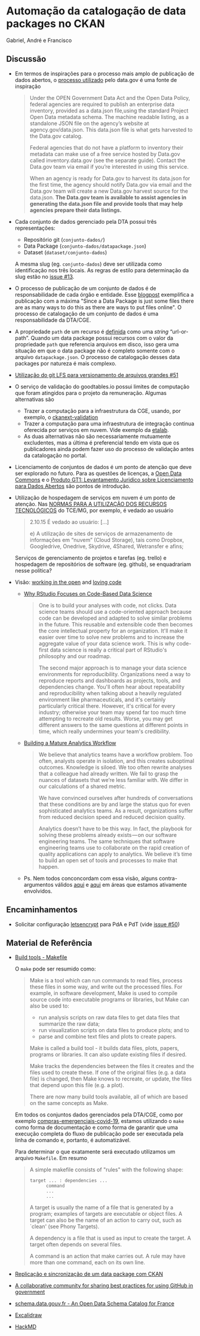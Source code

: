 # Automação da catalogação de data packages no CKAN

Gabriel, André e Francisco

## Discussão

- Em termos de inspirações para o processo mais amplo de publicação de dados abertos, o [processo utilizado](https://resources.data.gov/resources/data-gov-open-data-howto/) pelo data.gov é uma fonte de inspiração

    > Under the OPEN Government Data Act and the Open Data Policy, federal agencies are required to publish an enterprise data inventory, provided as a data.json file,using the standard Project Open Data metadata schema. The machine readable listing, as a standalone JSON file on the agency’s website at agency.gov/data.json. This data.json file is what gets harvested to the Data.gov catalog.
    > 
    > Federal agencies that do not have a platform to inventory their metadata can make use of a free service hosted by Data.gov called inventory.data.gov (see the separate guide). Contact the Data.gov team via email if you’re interested in using this service.
    > 
    > When an agency is ready for Data.gov to harvest its data.json for the first time, the agency should notify Data.gov via email and the Data.gov team will create a new Data.gov harvest source for the data.json. __The Data.gov team is available to assist agencies in generating the data.json file and provide tools that may help agencies prepare their data listings.__

- Cada conjunto de dados gerenciado pela DTA possui três representações:
    - Repositório git (`conjunto-dados/`)
    - Data Package (`conjunto-dados/datapackage.json`)
    - Dataset (`dataset/conjunto-dados`)

    A mesma slug (eg. `conjunto-dados`) deve ser utilizada como identificação nos três locais. As regras de estilo para determinação da slug estão no [issue #13](https://github.com/dados-mg/issues/issues/13).

- O processo de publicação de um conjunto de dados é de responsabilidade de cada órgão e entidade. Esse [blogpost](https://frictionlessdata.io/blog/2016/08/29/publish-online/) exemplifica a publicação com a máxima "Since a Data Package is just some files there are as many ways to do this as there are ways to put files online". O processo de catalogação de um conjunto de dados é uma responsabilidade da DTA/CGE. 

- A propriedade `path` de um recurso é [definida](https://specs.frictionlessdata.io/data-resource/#data-location) como uma _string_ “url-or-path”. Quando um data package possui recursos com o valor da propriedade `path` que referencia arquivos em disco, isso gera uma situação em que o data package não é completo somente com o arquivo `datapackage.json`. O processo de catalogação desses data packages por natureza é mais complexo.

- [Utilização do git LFS para versionamento de arquivos grandes #51](https://github.com/dados-mg/issues/issues/51)


- O serviço de validação do goodtables.io possui limites de computação que foram atingidos para o projeto da remuneração. Algumas alternativas são
    - Trazer a computação para a infraestrutura da CGE, usando, por exemplo, o [ckanext-validation](https://github.com/frictionlessdata/ckanext-validation)
    - Trazer a computação para uma infraestrutura de integração continua oferecida por serviços em nuvem. Vide exemplo da [etalab](https://github.com/etalab/tableschema-template). 
    - As duas alternativas não são necessariamente mutuamente excludentes, mas a última  é preferencial tendo em vista que os publicadores ainda podem fazer uso do processo de validação antes da catalogação no portal.

- Licenciamento de conjuntos de dados é um ponto de atenção que deve ser explorado no futuro. Para as questões de licenças, a [Open Data Commons](https://opendatacommons.org/) e o [Produto GT1: Levantamento Juridico sobre Licenciamento para Dados Abertos](https://wiki.dados.gov.br/Produto-GT1-Levantamento-Juridico-Licenciamento-Dados-Abertos.ashx) são pontos de introdução.

- Utilização de hospedagem de serviços em nuvem é um ponto de atenção. Nas [NORMAS PARA A UTILIZAÇÃO DOS RECURSOS TECNOLÓGICOS](https://www.tce.mg.gov.br/arquivosdoc/Anexo_Portaria_34.pdf#14) do TCE/MG, por exemplo, é vedado ao usuário

    > 2.10.15 É vedado ao usuário:
    > [...]
    >
    > e) A utilização de sites de serviços de armazenamento de informações em “nuvem” (Cloud Storage), tais como Dropbox, Googledrive, Onedrive, Skydrive, 4Shared, Wetransfer e afins;

    Serviços de gerenciamento de projetos e tarefas (eg. trello) e hospedagem de repositórios de software (eg. github), se enquadrariam nesse política?

- Visão: [working in the open](https://github.com/transparencia-mg/transparencia-mg.github.io) and [loving code](https://analise-viz-dados-master.github.io/slides/02_analise-dados#23)
  - [Why RStudio Focuses on Code-Based Data Science](https://blog.rstudio.com/2020/11/17/an-interview-with-lou-bajuk/)

    > One is to build your analyses with code, not clicks. Data science teams should use a code-oriented approach because code can be developed and adapted to solve similar problems in the future. This reusable and extensible code then becomes the core intellectual property for an organization. It'll make it easier over time to solve new problems and to increase the aggregate value of your data science work. This is why code-first data science is really a critical part of RStudio's philosophy and our roadmap.
    > 
    > The second major approach is to manage your data science environments for reproducibility. Organizations need a way to reproduce reports and dashboards as projects, tools, and dependencies change. You'll often hear about repeatability and reproducibility when talking about a heavily regulated environment like pharmaceuticals, and it's certainly particularly critical there. However, it's critical for every industry; otherwise your team may spend far too much time attempting to recreate old results. Worse, you may get different answers to the same questions at different points in time, which really undermines your team's credibility.
  - [Building a Mature Analytics Workflow](https://docs.getdbt.com/docs/about/viewpoint)

    > We believe that analytics teams have a workflow problem. Too often, analysts operate in isolation, and this creates suboptimal outcomes. Knowledge is siloed. We too often rewrite analyses that a colleague had already written. We fail to grasp the nuances of datasets that we’re less familiar with. We differ in our calculations of a shared metric.
    > 
    > We have convinced ourselves after hundreds of conversations that these conditions are by and large the status quo for even sophisticated analytics teams. As a result, organizations suffer from reduced decision speed and reduced decision quality.
    > 
    > Analytics doesn’t have to be this way. In fact, the playbook for solving these problems already exists — on our software engineering teams. The same techniques that software engineering teams use to collaborate on the rapid creation of quality applications can apply to analytics. We believe it’s time to build an open set of tools and processes to make that happen.
  - Ps. Nem todos conconcordam com essa visão, alguns contra-argumentos válidos [aqui](https://www.informationweek.com/software/information-management/kimball-university-should-you-use-an-etl-tool/d/d-id/1066486?) e [aqui](https://www.acunetix.com/blog/articles/source-code-disclosure-dangerous/) em áreas que estamos ativamente envolvidos.



## Encaminhamentos

- Solicitar configuração [letsencrypt](https://letsencrypt.org/pt-br/) para PdA e PdT (vide [issue #50](https://github.com/dados-mg/issues/issues/50))

## Material de Referência

- [Build tools - Makefile](http://swcarpentry.github.io/make-novice/)

    O `make` pode ser resumido como:

    > Make is a tool which can run commands to read files, process these files in some way, and write out the processed files. For example, in software development, Make is used to compile source code into executable programs or libraries, but Make can also be used to:
    > 
    > - run analysis scripts on raw data files to get data files that summarize the raw data;
    > - run visualization scripts on data files to produce plots; and to
    > - parse and combine text files and plots to create papers.
    >
    > Make is called a build tool - it builds data files, plots, papers, programs or libraries. It can also update existing files if desired.
    > 
    > Make tracks the dependencies between the files it creates and the files used to create these. If one of the original files (e.g. a data file) is changed, then Make knows to recreate, or update, the files that depend upon this file (e.g. a plot).
    > 
    > There are now many build tools available, all of which are based on the same concepts as Make.

    Em todos os conjuntos dados gerenciados pela DTA/CGE, como por exemplo [compras-emergenciais-covid-19](https://github.com/dados-mg/compras-emergenciais-covid-19), estamos utilizando o `make` como forma de documentação e como forma de garantir que uma execução completa do fluxo de publicação pode ser executada pela linha de comando e, portanto, é automatizável.

    Para determinar o que exatamente será executado utilizamos um arquivo `Makefile`. Em resumo

    > A simple makefile consists of "rules" with the following shape:
    > ```
    > target ... : dependencies ...
    >       command
    >       ...
    >       ...
    >```
    > A target is usually the name of a file that is generated by a program; examples of targets are executable or object files. A target can also be the name of an action to carry out, such as `clean' (see Phony Targets).
    > 
    > A dependency is a file that is used as input to create the target. A target often depends on several files.
    > 
    > A command is an action that make carries out. A rule may have more than one command, each on its own line.

- [Replicação e sincronização de um data package com CKAN](https://discuss.okfn.org/t/replicacao-e-sincronizacao-de-um-data-package-com-ckan/9830)

- [A collaborative community for sharing best practices for using GitHub in government](https://government.github.io/best-practices/)

- [schema.data.gouv.fr - An Open Data Schema Catalog for France](https://frictionlessdata.io/blog/2020/05/22/etalab-case-study-schemas-data-gouv-fr/)

- [Excalidraw](https://excalidraw.com/#room=f08c6013ebe03c68a025,t7MQ-hzyQhEYwc9sM7hTAw)

- [HackMD](https://github.com/hackmdio)